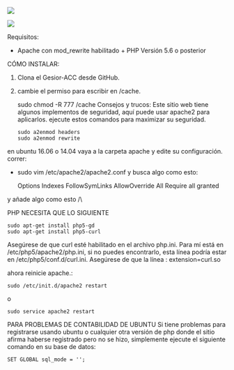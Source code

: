 
[![](https://i.ibb.co/VqBZvn5/logoevo.png)](https://tibia-evolution.com/index.php?threads/premium-gesior-acc-2022-tibia-evolution-12-7x.8/#post-28)

![](https://i.ibb.co/GPm9VYP/Gesior.png)

Requisitos:
- Apache con mod_rewrite habilitado + PHP Versión 5.6 o posterior

CÓMO INSTALAR: 
 1. Clona el Gesior-ACC desde GitHub.
 1. cambie el permiso para escribir en /cache.


    sudo chmod -R 777 /cache
Consejos y trucos:
Este sitio web tiene algunos implementos de seguridad, aquí puede usar apache2 para aplicarlos.
ejecute estos comandos para maximizar su seguridad.




        sudo a2enmod headers
        sudo a2enmod rewrite 
en ubuntu 16.06 o 14.04 vaya a la carpeta apache y edite su configuración.
correr:
- sudo vim /etc/apache2/apache2.conf 
y busca algo como esto:



    <Directory PATH_TO_YOUR_WEBSITE>
            Options Indexes FollowSymLinks
            AllowOverride All
            Require all granted         
    </Directory>
y añade algo como esto /\

PHP NECESITA QUE LO SIGUIENTE


    sudo apt-get install php5-gd
    sudo apt-get install php5-curl
Asegúrese de que curl esté habilitado en el archivo php.ini. Para mí está en /etc/php5/apache2/php.ini, si no puedes encontrarlo, esta línea podría estar en /etc/php5/conf.d/curl.ini. Asegúrese de que la línea : extension=curl.so

ahora reinicie apache.:



    sudo /etc/init.d/apache2 restart
o



    sudo service apache2 restart
PARA PROBLEMAS DE CONTABILIDAD DE UBUNTU
Si tiene problemas para registrarse usando ubuntu o cualquier otra versión de php donde el sitio afirma haberse registrado pero no se hizo, simplemente ejecute el siguiente comando en su base de datos:



    SET GLOBAL sql_mode = '';
